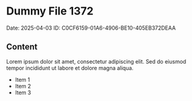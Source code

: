 # Dummy File 1372

Date: 2025-04-03
ID: C0CF6159-01A6-4906-BE10-405EB372DEAA

## Content

Lorem ipsum dolor sit amet, consectetur adipiscing elit.
Sed do eiusmod tempor incididunt ut labore et dolore magna aliqua.

* Item 1
* Item 2
* Item 3

